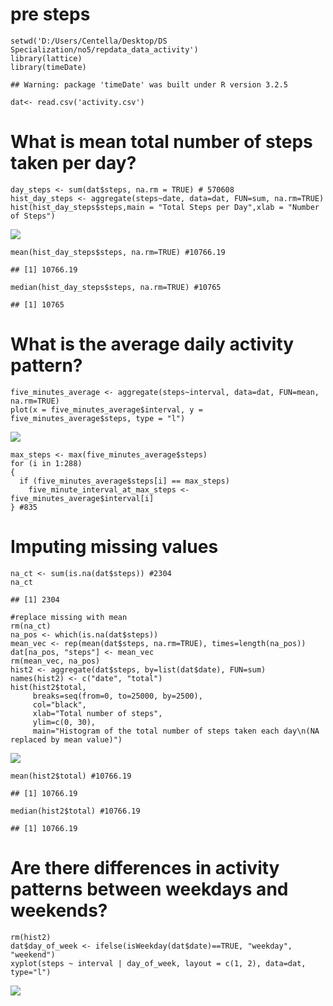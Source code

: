 pre steps
=========

    setwd('D:/Users/Centella/Desktop/DS Specialization/no5/repdata_data_activity')
    library(lattice)
    library(timeDate)

    ## Warning: package 'timeDate' was built under R version 3.2.5

    dat<- read.csv('activity.csv')

What is mean total number of steps taken per day?
=================================================

    day_steps <- sum(dat$steps, na.rm = TRUE) # 570608
    hist_day_steps <- aggregate(steps~date, data=dat, FUN=sum, na.rm=TRUE)
    hist(hist_day_steps$steps,main = "Total Steps per Day",xlab = "Number of Steps")

![](test_files/figure-markdown_strict/unnamed-chunk-2-1.png)

    mean(hist_day_steps$steps, na.rm=TRUE) #10766.19

    ## [1] 10766.19

    median(hist_day_steps$steps, na.rm=TRUE) #10765

    ## [1] 10765

What is the average daily activity pattern?
===========================================

    five_minutes_average <- aggregate(steps~interval, data=dat, FUN=mean, na.rm=TRUE)
    plot(x = five_minutes_average$interval, y = five_minutes_average$steps, type = "l") 

![](test_files/figure-markdown_strict/unnamed-chunk-3-1.png)

    max_steps <- max(five_minutes_average$steps)
    for (i in 1:288) 
    {
      if (five_minutes_average$steps[i] == max_steps)
        five_minute_interval_at_max_steps <- five_minutes_average$interval[i]
    } #835

Imputing missing values
=======================

    na_ct <- sum(is.na(dat$steps)) #2304
    na_ct

    ## [1] 2304

    #replace missing with mean
    rm(na_ct)
    na_pos <- which(is.na(dat$steps))
    mean_vec <- rep(mean(dat$steps, na.rm=TRUE), times=length(na_pos))
    dat[na_pos, "steps"] <- mean_vec
    rm(mean_vec, na_pos)
    hist2 <- aggregate(dat$steps, by=list(dat$date), FUN=sum)
    names(hist2) <- c("date", "total")
    hist(hist2$total, 
         breaks=seq(from=0, to=25000, by=2500),
         col="black", 
         xlab="Total number of steps", 
         ylim=c(0, 30), 
         main="Histogram of the total number of steps taken each day\n(NA replaced by mean value)")

![](test_files/figure-markdown_strict/unnamed-chunk-4-1.png)

    mean(hist2$total) #10766.19

    ## [1] 10766.19

    median(hist2$total) #10766.19

    ## [1] 10766.19

Are there differences in activity patterns between weekdays and weekends?
=========================================================================

    rm(hist2)
    dat$day_of_week <- ifelse(isWeekday(dat$date)==TRUE, "weekday", "weekend")
    xyplot(steps ~ interval | day_of_week, layout = c(1, 2), data=dat, type="l")

![](test_files/figure-markdown_strict/unnamed-chunk-5-1.png)
